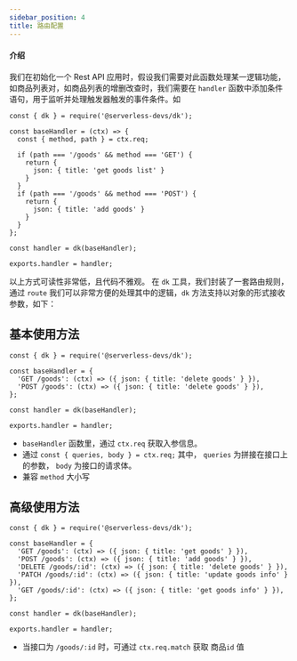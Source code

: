 ```yaml
---
sidebar_position: 4
title: 路由配置
---
```


#### 介绍
我们在初始化一个 Rest API 应用时，假设我们需要对此函数处理某一逻辑功能，如商品列表对，如商品列表的增删改查时，我们需要在 `handler` 函数中添加条件语句，用于监听并处理触发器触发的事件条件。如
```
const { dk } = require('@serverless-devs/dk');

const baseHandler = (ctx) => {
  const { method, path } = ctx.req;

  if (path === '/goods' && method === 'GET') {
    return {
      json: { title: 'get goods list' }
    }
  }
  if (path === '/goods' && method === 'POST') {
    return {
      json: { title: 'add goods' }
    }
  }
};

const handler = dk(baseHandler);

exports.handler = handler;
```

以上方式可读性非常低，且代码不雅观。 在 `dk` 工具，我们封装了一套路由规则，通过 `route` 我们可以非常方便的处理其中的逻辑，`dk` 方法支持以对象的形式接收参数，如下：

## 基本使用方法
```
const { dk } = require('@serverless-devs/dk');

const baseHandler = {
  'GET /goods': (ctx) => ({ json: { title: 'delete goods' } }),
  'POST /goods': (ctx) => ({ json: { title: 'delete goods' } }),
};

const handler = dk(baseHandler);

exports.handler = handler;
```
- `baseHandler` 函数里，通过 `ctx.req` 获取入参信息。
- 通过 `const { queries, body } = ctx.req;` 其中， `queries` 为拼接在接口上的参数， `body` 为接口的请求体。
- 兼容 `method` 大小写
## 高级使用方法

```
const { dk } = require('@serverless-devs/dk');

const baseHandler = {
  'GET /goods': (ctx) => ({ json: { title: 'get goods' } }),
  'POST /goods': (ctx) => ({ json: { title: 'add goods' } }),
  'DELETE /goods/:id': (ctx) => ({ json: { title: 'delete goods' } }),
  'PATCH /goods/:id': (ctx) => ({ json: { title: 'update goods info' } }),
  'GET /goods/:id': (ctx) => ({ json: { title: 'get goods info' } }),
};

const handler = dk(baseHandler);

exports.handler = handler;
```
- 当接口为 `/goods/:id` 时，可通过 `ctx.req.match` 获取 商品`id` 值
